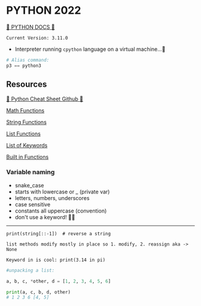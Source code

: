 # PYTHON 2022

[🐍 PYTHON DOCS 🐍](https://www.python.org/)

`Current Version: 3.11.0`

- Interpreter running `cpython` language on a virtual machine...🤔

```py
# Alias command: 
p3 == python3
```

## Resources 

[🐍 Python Cheat Sheet Github 🐍](https://github.com/aneagoie/ztm-python-cheat-sheet)

[Math Functions](https://docs.python.org/3/library/math.html)

[String Functions](https://www.w3schools.com/python/python_ref_string.asp)

[List Functions](https://www.w3schools.com/python/python_ref_list.asp)

[List of Keywords](https://www.w3schools.com/python/python_ref_keywords.asp)

[Built in Functions](https://docs.python.org/3/library/functions.html)

### Variable naming

- snake_case
- starts with lowercase or _ (private var)
- letters, numbers, underscores
- case sensitive
- constants all uppercase (convention)
- don't use a keyword! 🤦‍♀️

----------------

`print(string[::-1])  # reverse a string`

`list methods modify mostly in place so 1. modify, 2. reassign aka -> None`

`Keyword in is cool: print(3.14 in pi)`

```python
#unpacking a list:

a, b, c, *other, d = [1, 2, 3, 4, 5, 6]

print(a, c, b, d, other)
# 1 2 3 6 [4, 5]
``` 

